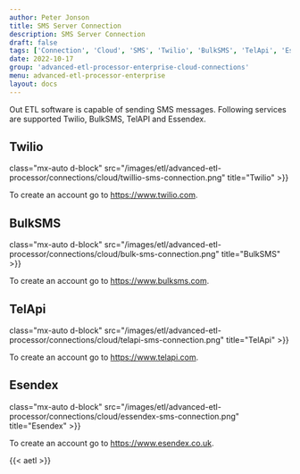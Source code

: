 ```yaml
---
author: Peter Jonson
title: SMS Server Connection
description: SMS Server Connection
draft: false
tags: ['Connection', 'Cloud', 'SMS', 'Twilio', 'BulkSMS', 'TelApi', 'Esendex']
date: 2022-10-17
group: 'advanced-etl-processor-enterprise-cloud-connections'
menu: advanced-etl-processor-enterprise
layout: docs
---
```


Out ETL software is capable of sending SMS messages. Following services are supported Twilio, BulkSMS, TelAPI and Essendex.

## Twilio

class="mx-auto d-block" src="/images/etl/advanced-etl-processor/connections/cloud/twillio-sms-connection.png" title="Twilio" >}}

To create an account go to https://www.twilio.com.

## BulkSMS

class="mx-auto d-block" src="/images/etl/advanced-etl-processor/connections/cloud/bulk-sms-connection.png" title="BulkSMS" >}}

To create an account go to https://www.bulksms.com.

## TelApi

class="mx-auto d-block" src="/images/etl/advanced-etl-processor/connections/cloud/telapi-sms-connection.png" title="TelApi" >}}

To create an account go to https://www.telapi.com.

## Esendex

class="mx-auto d-block" src="/images/etl/advanced-etl-processor/connections/cloud/essendex-sms-connection.png" title="Esendex" >}}

To create an account go to https://www.esendex.co.uk.

{{< aetl >}}
